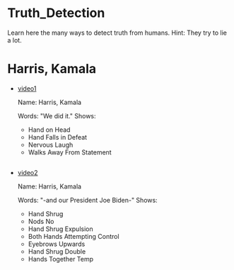 # Truth_Detection
Learn here the many ways to detect truth from humans.
Hint: They try to lie a lot.


# Harris, Kamala
+ [video1](https://twitter.com/CollegeOfScript/status/1610768219823915018)

  Name: Harris, Kamala
  
  Words: "We did it."
  Shows:
  * Hand on Head
  * Hand Falls in Defeat
  * Nervous Laugh
  * Walks Away From Statement
##
+ [video2](https://twitter.com/CollegeOfScript/status/1615154629637029889)

  Name: Harris, Kamala
  
  Words: "-and our President Joe Biden-"
  Shows:
  * Hand Shrug
  * Nods No
  * Hand Shrug Expulsion
  * Both Hands Attempting Control
  * Eyebrows Upwards
  * Hand Shrug Double
  * Hands Together Temp
##



